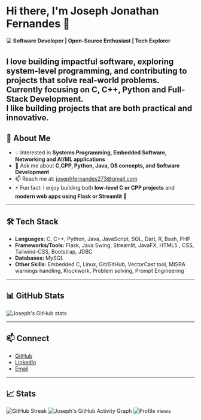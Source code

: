 # Hi there, I'm Joseph Jonathan Fernandes 👋  

💻 **Software Developer | Open-Source Enthusiast | Tech Explorer**  

I love building impactful software, exploring system-level programming, and contributing to projects that solve real-world problems. Currently focusing on **C, C++, Python and Full-Stack Development**.   
I like building projects that are both **practical and innovative**. 
---

## 🚀 About Me
- 💡 Interested in **Systems Programming, Embedded Software, Networking and AI/ML applications**
- 💬 Ask me about **C,CPP, Python, Java, OS concepts, and Software Development**
- 📫 Reach me at: josephfernandes273@gmail.com 
- ⚡ Fun fact: I enjoy building both **low-level C or CPP projects** and **modern web apps using Flask or Streamlit** 🎯  

---

## 🛠️ Tech Stack
- **Languages:** C, C++, Python, Java, JavaScript, SQL, Dart, R, Bash, PHP 
- **Frameworks/Tools:** Flask, Java Swing, Streamlit, JavaFX, HTML5 , CSS, Tailwind-CSS, Bootstrap, JDBC
- **Databases:** MySQL
- **Other Skills:** Embedded C, Linux, Git/GitHub, VectorCast tool, MISRA warnings handling, Klockwork, Problem solving, Prompt Engineering

---

## 📊 GitHub Stats
![Joseph's GitHub stats](https://github-readme-stats.vercel.app/api?username=JosephJonathanFernandes&show_icons=true&theme=default)  

---

## 📫 Connect
- [GitHub](https://github.com/JosephJonathanFernandes)
- [LinkedIn](https://www.linkedin.com/in/josephjonathanfernandes/)
- [Email](mailto:josephfernandes273@gmail.com)

---

## 📈 Stats

![GitHub Streak](https://streak-stats.demolab.com?user=JosephJonathanFernandes&theme=default)
![Joseph's GitHub Activity Graph](https://github-readme-activity-graph.vercel.app/graph?username=JosephJonathanFernandes&theme=light)
![Profile views](https://komarev.com/ghpvc/?username=JosephJonathanFernandes)




